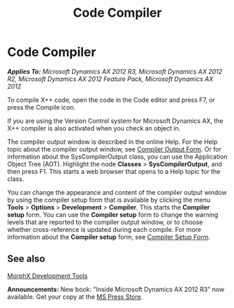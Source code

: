 ﻿---
title: Code Compiler
TOCTitle: Code Compiler
ms:assetid: c4551574-b021-43f1-8899-5705f35f8a12
ms:mtpsurl: https://msdn.microsoft.com/en-us/library/Aa865330(v=AX.60)
ms:contentKeyID: 35251098
ms.date: 05/18/2015
mtps_version: v=AX.60
---

# Code Compiler 


_**Applies To:** Microsoft Dynamics AX 2012 R3, Microsoft Dynamics AX 2012 R2, Microsoft Dynamics AX 2012 Feature Pack, Microsoft Dynamics AX 2012_

To compile X++ code, open the code in the Code editor and press F7, or press the Compile icon.

If you are using the Version Control system for Microsoft Dynamics AX, the X++ compiler is also activated when you check an object in.

The compiler output window is described in the online Help. For the Help topic about the compiler output window, see [Compiler Output Form](https://msdn.microsoft.com/en-us/library/aa499387\(v=ax.60\)). Or for information about the SysCompilerOutput class, you can use the Application Object Tree (AOT). Highlight the node **Classes** \> **SysCompilerOutput**, and then press F1. This starts a web browser that opens to a Help topic for the class.

You can change the appearance and content of the compiler output window by using the compiler setup form that is available by clicking the menu **Tools** \> **Options** \> **Development** \> **Compiler**. This starts the **Compiler setup** form. You can use the **Compiler setup** form to change the warning levels that are reported to the compiler output window, or to choose whether cross-reference is updated during each compile. For more information about the **Compiler setup** form, see [Compiler Setup Form](https://msdn.microsoft.com/en-us/library/aa617600\(v=ax.60\)).

## See also

[MorphX Development Tools](morphx-development-tools.md)

  
**Announcements:** New book: "Inside Microsoft Dynamics AX 2012 R3" now available. Get your copy at the [MS Press Store](https://www.microsoftpressstore.com/store/inside-microsoft-dynamics-ax-2012-r3-9780735685109).

